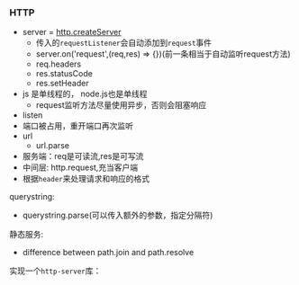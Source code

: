 ### HTTP
* server = [http.createServer](https://devdocs.io/node~10_lts/http#http_http_createserver_options_requestlistener)
  * 传入的`requestListener`会自动添加到`request`事件
  * server.on('request',(req,res) => {})(前一条相当于自动监听request方法)
  * req.headers
  * res.statusCode
  * res.setHeader
* js 是单线程的， node.js也是单线程
  * request监听方法尽量使用异步，否则会阻塞响应
* listen
* 端口被占用，重开端口再次监听
* url
  * url.parse
* 服务端：req是可读流,res是可写流
* 中间层: http.request,充当客户端
* 根据`header`来处理请求和响应的格式 

querystring:  
* querystring.parse(可以传入额外的参数，指定分隔符)


静态服务:  
* difference between path.join and path.resolve


实现一个`http-server`库：  
